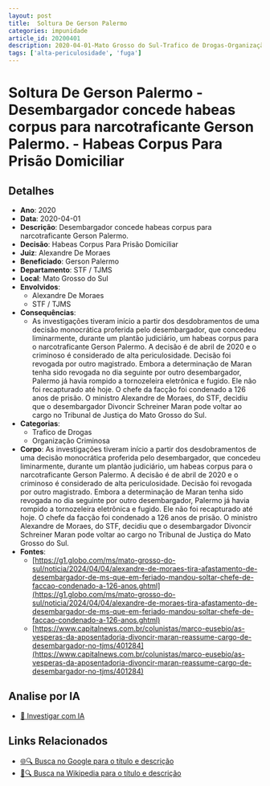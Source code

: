 ```yaml
---
layout: post
title:  Soltura De Gerson Palermo
categories: impunidade
article_id: 20200401
description: 2020-04-01-Mato Grosso do Sul-Trafico de Drogas-Organização Criminosa
tags: ['alta-periculosidade', 'fuga']
---
```


# Soltura De Gerson Palermo - Desembargador concede habeas corpus para narcotraficante Gerson Palermo. - Habeas Corpus Para Prisão Domiciliar

## Detalhes
- **Ano**: 2020
- **Data**: 2020-04-01
- **Descrição**: Desembargador concede habeas corpus para narcotraficante Gerson Palermo.
- **Decisão**: Habeas Corpus Para Prisão Domiciliar
- **Juiz**: Alexandre De Moraes
- **Beneficiado**: Gerson Palermo
- **Departamento**: STF / TJMS
- **Local**: Mato Grosso do Sul
- **Envolvidos**:
  - Alexandre De Moraes
  - STF / TJMS
- **Consequências**:
  - As investigações tiveram início a partir dos desdobramentos de uma decisão monocrática proferida pelo desembargador, que concedeu liminarmente, durante um plantão judiciário, um habeas corpus para o narcotraficante Gerson Palermo. A decisão é de abril de 2020 e o criminoso é considerado de alta periculosidade. Decisão foi revogada por outro magistrado. Embora a determinação de Maran tenha sido revogada no dia seguinte por outro desembargador, Palermo já havia rompido a tornozeleira eletrônica e fugido. Ele não foi recapturado até hoje. O chefe da facção foi condenado a 126 anos de prisão. O ministro Alexandre de Moraes, do STF, decidiu que o desembargador Divoncir Schreiner Maran pode voltar ao cargo no Tribunal de Justiça do Mato Grosso do Sul.
- **Categorias**:
  - Trafico de Drogas
  - Organização Criminosa
- **Corpo**: As investigações tiveram início a partir dos desdobramentos de uma decisão monocrática proferida pelo desembargador, que concedeu liminarmente, durante um plantão judiciário, um habeas corpus para o narcotraficante Gerson Palermo. A decisão é de abril de 2020 e o criminoso é considerado de alta periculosidade. Decisão foi revogada por outro magistrado. Embora a determinação de Maran tenha sido revogada no dia seguinte por outro desembargador, Palermo já havia rompido a tornozeleira eletrônica e fugido. Ele não foi recapturado até hoje. O chefe da facção foi condenado a 126 anos de prisão. O ministro Alexandre de Moraes, do STF, decidiu que o desembargador Divoncir Schreiner Maran pode voltar ao cargo no Tribunal de Justiça do Mato Grosso do Sul.
- **Fontes**:
  - [https://g1.globo.com/ms/mato-grosso-do-sul/noticia/2024/04/04/alexandre-de-moraes-tira-afastamento-de-desembargador-de-ms-que-em-feriado-mandou-soltar-chefe-de-faccao-condenado-a-126-anos.ghtml](https://g1.globo.com/ms/mato-grosso-do-sul/noticia/2024/04/04/alexandre-de-moraes-tira-afastamento-de-desembargador-de-ms-que-em-feriado-mandou-soltar-chefe-de-faccao-condenado-a-126-anos.ghtml)
  - [https://www.capitalnews.com.br/colunistas/marco-eusebio/as-vesperas-da-aposentadoria-divoncir-maran-reassume-cargo-de-desembargador-no-tjms/401284](https://www.capitalnews.com.br/colunistas/marco-eusebio/as-vesperas-da-aposentadoria-divoncir-maran-reassume-cargo-de-desembargador-no-tjms/401284)

## Analise por IA
- [🤖 Investigar com IA](https://www.perplexity.ai/search?q=%22decis%C3%B5es%20judiciais%20Brasil%22%20Soltura%20De%20Gerson%20Palermo%20Desembargador%20concede%20habeas%20corpus%20para%20narcotraficante%20Gerson%20Palermo.%20Mato%20Grosso%20do%20Sul%202020-04-01%20Alexandre%20De%20Moraes%20Gerson%20Palermo)

## Links Relacionados
- [🌐🔍 Busca no Google para o título e descrição](https://www.google.com/search?q=%22decis%C3%B5es%20judiciais%20Brasil%22%20Soltura%20De%20Gerson%20Palermo%20Desembargador%20concede%20habeas%20corpus%20para%20narcotraficante%20Gerson%20Palermo.%20Mato%20Grosso%20do%20Sul%202020-04-01%20Alexandre%20De%20Moraes%20Gerson%20Palermo)
- [📖🔍 Busca na Wikipedia para o título e descrição](https://pt.wikipedia.org/w/index.php?search=%22decis%C3%B5es%20judiciais%20Brasil%22%20Soltura%20De%20Gerson%20Palermo%20Desembargador%20concede%20habeas%20corpus%20para%20narcotraficante%20Gerson%20Palermo.%20Mato%20Grosso%20do%20Sul%202020-04-01%20Alexandre%20De%20Moraes%20Gerson%20Palermo)

